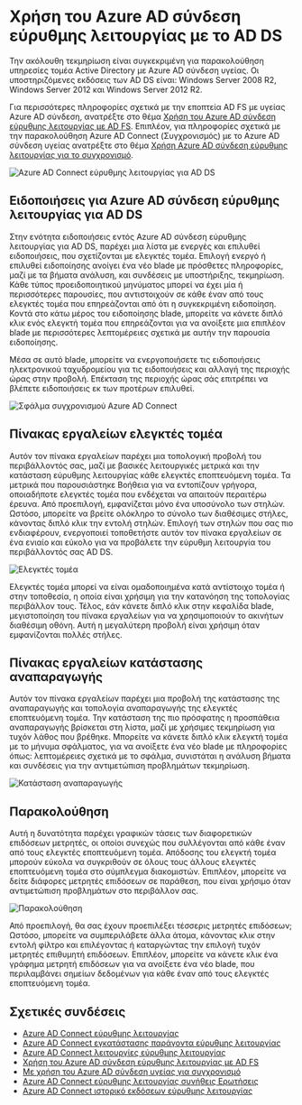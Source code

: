 
<properties
    pageTitle="Χρήση του Azure AD σύνδεση εύρυθμης λειτουργίας με το AD DS | Microsoft Azure"
    description="Αυτή είναι η σελίδα Azure AD σύνδεση υγείας που θα ασχολείται με τον τρόπο για την παρακολούθηση της AD DS."
    services="active-directory"
    documentationCenter=""
    authors="arluca"
    manager="samueld"
    editor="curtand"/>

<tags
    ms.service="active-directory"
    ms.workload="identity"
    ms.tgt_pltfrm="na"
    ms.devlang="na"
    ms.topic="get-started-article"
    ms.date="10/18/2016"
    ms.author="arluca"/>

# <a name="using-azure-ad-connect-health-with-ad-ds"></a>Χρήση του Azure AD σύνδεση εύρυθμης λειτουργίας με το AD DS
Την ακόλουθη τεκμηρίωση είναι συγκεκριμένη για παρακολούθηση υπηρεσίες τομέα Active Directory με Azure AD σύνδεση υγείας. Οι υποστηριζόμενες εκδόσεις των AD DS είναι: Windows Server 2008 R2, Windows Server 2012 και Windows Server 2012 R2.

Για περισσότερες πληροφορίες σχετικά με την εποπτεία AD FS με υγείας Azure AD σύνδεση, ανατρέξτε στο θέμα [Χρήση του Azure AD σύνδεση εύρυθμης λειτουργίας με AD FS](active-directory-aadconnect-health-adfs.md). Επιπλέον, για πληροφορίες σχετικά με την παρακολούθηση Azure AD Connect (Συγχρονισμός) με το Azure AD σύνδεση υγείας ανατρέξτε στο θέμα [Χρήση Azure AD σύνδεση εύρυθμης λειτουργίας για το συγχρονισμό](active-directory-aadconnect-health-sync.md).

![Azure AD Connect εύρυθμης λειτουργίας για AD DS](./media/active-directory-aadconnect-health/aadconnect-health-adds-entry.png)

## <a name="alerts-for-azure-ad-connect-health-for-ad-ds"></a>Ειδοποιήσεις για Azure AD σύνδεση εύρυθμης λειτουργίας για AD DS
Στην ενότητα ειδοποιήσεις εντός Azure AD σύνδεση εύρυθμης λειτουργίας για AD DS, παρέχει μια λίστα με ενεργές και επιλυθεί ειδοποιήσεις, που σχετίζονται με ελεγκτές τομέα. Επιλογή ενεργό ή επιλυθεί ειδοποίησης ανοίγει ένα νέο blade με πρόσθετες πληροφορίες, μαζί με τα βήματα ανάλυση, και συνδέσεις με υποστήριξης, τεκμηρίωση. Κάθε τύπος προειδοποιητικού μηνύματος μπορεί να έχει μία ή περισσότερες παρουσίες, που αντιστοιχούν σε κάθε έναν από τους ελεγκτές τομέα που επηρεάζονται από ότι η συγκεκριμένη ειδοποίηση. Κοντά στο κάτω μέρος του ειδοποίησης blade, μπορείτε να κάνετε διπλό κλικ ενός ελεγκτή τομέα που επηρεάζονται για να ανοίξετε μια επιπλέον blade με περισσότερες λεπτομέρειες σχετικά με αυτήν την παρουσία ειδοποίησης.

Μέσα σε αυτό blade, μπορείτε να ενεργοποιήσετε τις ειδοποιήσεις ηλεκτρονικού ταχυδρομείου για τις ειδοποιήσεις και αλλαγή της περιοχής ώρας στην προβολή. Επέκταση της περιοχής ώρας σάς επιτρέπει να βλέπετε ειδοποιήσεις εκ των προτέρων επιλυθεί.

![Σφάλμα συγχρονισμού Azure AD Connect](./media/active-directory-aadconnect-health/aadconnect-health-adds-alerts.png)

## <a name="domain-controllers-dashboard"></a>Πίνακας εργαλείων ελεγκτές τομέα
Αυτόν τον πίνακα εργαλείων παρέχει μια τοπολογική προβολή του περιβάλλοντός σας, μαζί με βασικές λειτουργικές μετρικά και την κατάσταση εύρυθμης λειτουργίας κάθε ελεγκτές εποπτευόμενη τομέα. Τα μετρικά που παρουσιάστηκε Βοήθεια για να εντοπίζουν γρήγορα, οποιαδήποτε ελεγκτές τομέα που ενδέχεται να απαιτούν περαιτέρω έρευνα. Από προεπιλογή, εμφανίζεται μόνο ένα υποσύνολο των στηλών. Ωστόσο, μπορείτε να βρείτε ολόκληρο το σύνολο των διαθέσιμες στήλες, κάνοντας διπλό κλικ την εντολή στηλών. Επιλογή των στηλών που σας πιο ενδιαφέρουν, ενεργοποιεί τοποθετήστε αυτόν τον πίνακα εργαλείων σε ένα ενιαίο και εύκολο για να προβάλετε την εύρυθμη λειτουργία του περιβάλλοντός σας AD DS.

![Ελεγκτές τομέα](./media/active-directory-aadconnect-health/aadconnect-health-adds-domainsandsites-dashboard.png)

Ελεγκτές τομέα μπορεί να είναι ομαδοποιημένα κατά αντίστοιχο τομέα ή στην τοποθεσία, η οποία είναι χρήσιμη για την κατανόηση της τοπολογίας περιβάλλον τους. Τέλος, εάν κάνετε διπλό κλικ στην κεφαλίδα blade, μεγιστοποίηση του πίνακα εργαλείων για να χρησιμοποιούν το ακινήτων διαθέσιμη οθόνη. Αυτή η μεγαλύτερη προβολή είναι χρήσιμη όταν εμφανίζονται πολλές στήλες.

## <a name="replication-status-dashboard"></a>Πίνακας εργαλείων κατάστασης αναπαραγωγής
Αυτόν τον πίνακα εργαλείων παρέχει μια προβολή της κατάστασης της αναπαραγωγής και τοπολογία αναπαραγωγής της ελεγκτές εποπτευόμενη τομέα. Την κατάσταση της πιο πρόσφατης η προσπάθεια αναπαραγωγής βρίσκεται στη λίστα, μαζί με χρήσιμες τεκμηρίωση για τυχόν λάθος που βρέθηκε. Μπορείτε να κάνετε διπλό κλικ ελεγκτή τομέα με το μήνυμα σφάλματος, για να ανοίξετε ένα νέο blade με πληροφορίες όπως: λεπτομέρειες σχετικά με το σφάλμα, συνιστάται η ανάλυση βήματα και συνδέσεις για την αντιμετώπιση προβλημάτων τεκμηρίωση.

![Κατάσταση αναπαραγωγής](./media/active-directory-aadconnect-health/aadconnect-health-adds-replication.png)

## <a name="monitoring"></a>Παρακολούθηση
Αυτή η δυνατότητα παρέχει γραφικών τάσεις των διαφορετικών επιδόσεων μετρητές, οι οποίοι συνεχώς που συλλέγονται από κάθε έναν από τους ελεγκτές εποπτευόμενη τομέα. Απόδοσης του ελεγκτή τομέα μπορούν εύκολα να συγκριθούν σε όλους τους άλλους ελεγκτές εποπτευόμενη τομέα στο σύμπλεγμα διακομιστών. Επιπλέον, μπορείτε να δείτε διάφορες μετρητές επιδόσεων σε παράθεση, που είναι χρήσιμο όταν αντιμετώπιση προβλημάτων στο περιβάλλον σας.

![Παρακολούθηση](./media/active-directory-aadconnect-health/aadconnect-health-adds-monitoring.png)

Από προεπιλογή, θα σας έχουν προεπιλέξει τέσσερις μετρητές επιδόσεων; Ωστόσο, μπορείτε να συμπεριλάβετε άλλα άτομα, κάνοντας κλικ στην εντολή φίλτρο και επιλέγοντας ή καταργώντας την επιλογή τυχόν μετρητές επιθυμητή επιδόσεων. Επιπλέον, μπορείτε να κάνετε κλικ ένα γράφημα μετρητή επιδόσεων για να ανοίξετε ένα νέο blade, που περιλαμβάνει σημείων δεδομένων για κάθε έναν από τους ελεγκτές εποπτευόμενη τομέα.

## <a name="related-links"></a>Σχετικές συνδέσεις

* [Azure AD Connect εύρυθμης λειτουργίας](active-directory-aadconnect-health.md)
* [Azure AD Connect εγκατάστασης παράγοντα εύρυθμης λειτουργίας](active-directory-aadconnect-health-agent-install.md)
* [Azure AD Connect λειτουργίες εύρυθμης λειτουργίας](active-directory-aadconnect-health-operations.md)
* [Χρήση του Azure AD σύνδεση εύρυθμης λειτουργίας με AD FS](active-directory-aadconnect-health-adfs.md)
* [Με χρήση του Azure AD σύνδεση υγείας για συγχρονισμό](active-directory-aadconnect-health-sync.md)
* [Azure AD Connect εύρυθμης λειτουργίας συνήθεις Ερωτήσεις](active-directory-aadconnect-health-faq.md)
* [Azure AD Connect ιστορικό εκδόσεων εύρυθμης λειτουργίας](active-directory-aadconnect-health-version-history.md)
